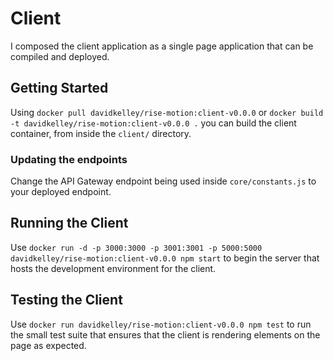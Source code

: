 # Client

I composed the client application as a single page application that can be compiled and deployed.

## Getting Started

Using `docker pull davidkelley/rise-motion:client-v0.0.0` or `docker build -t davidkelley/rise-motion:client-v0.0.0 .` you can build the client container, from inside the `client/` directory.

### Updating the endpoints

Change the API Gateway endpoint being used inside `core/constants.js` to your deployed endpoint.

## Running the Client

Use `docker run -d -p 3000:3000 -p 3001:3001 -p 5000:5000 davidkelley/rise-motion:client-v0.0.0 npm start` to begin the server that hosts the development environment for the client.

## Testing the Client

Use `docker run davidkelley/rise-motion:client-v0.0.0 npm test` to run the small test suite that ensures that the client is rendering elements on the page as expected.
